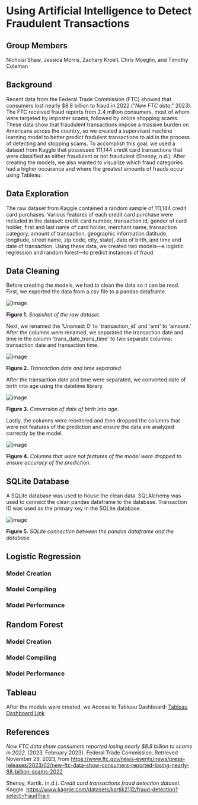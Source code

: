 # Using Artificial Intelligence to Detect Fraudulent Transactions
## Group Members
Nicholai Shaw, Jessica Morris, Zachary Kroell, Chris Moeglin, and Timothy Coleman

## Background
Recent data from the Federal Trade Commission (FTC) showed that consumers lost nearly $8.8 billion to fraud in 2022 ("*New FTC data*," 2023). The FTC received fraud reports from 2.4 million consumers, most of whom were targeted by imposter scams, followed by online shopping scams. These data show that fraudulent transactions impose a massive burden on Americans across the country, so we created a supervised machine learning model to better predict fradulent transactions to aid in the process of detecting and stopping scams. To accomplish this goal, we used a dataset from Kaggle that possessed 111,144 credit card transactions that were classified as either fraudulent or not fraudulent (Shenoy, n.d.). After creating the models, we also wanted to visualize which fraud categories had a higher occurance and where the greatest amounts of frauds occur using Tableau. 

## Data Exploration
The raw dataset from Kaggle contained a random sample of 111,144 credit card purchases. Various features of each credit card purchase were included in the dataset: credit card number, transaction id, gender of card holder, first and last name of card holder, merchant name, transaction category, amount of transaction, geographic information (latitude, longitude, street name, zip code, city, state), date of birth, and time and date of transaction. Using these data, we created two models—a logistic regression and random forest—to predict instances of fraud.

## Data Cleaning
Before creating the models, we had to clean the data so it can be read. First, we exported the data from a csv file to a pandas dataframe. 

![image](https://github.com/nicholaishaw/fraud-detection-project/assets/135463220/f7791125-8fc0-4ab8-af9e-53919e589bae)

**Figure 1.** *Snapshot of the raw dataset.*

Next, we renamed the 'Unamed: 0' to 'transaction_id' and 'amt' to 'amount.' After the columns were renamed, we separated the transaction date and time in the column 'trans_date_trans_time' to two separate columns: transaction date and transaction time.

![image](https://github.com/nicholaishaw/fraud-detection-project/assets/135463220/205a9968-a610-4c0a-af71-f78ca6d00ad4)

**Figure 2.** *Transaction date and time separated.*

After the transaction date and time were separated, we converted date of birth into age using the datetime library.

![image](https://github.com/nicholaishaw/fraud-detection-project/assets/135463220/d88245b9-aeb3-4c3f-aa16-c93e8d623390)

**Figure 3.** *Conversion of date of birth into age.*

Lastly, the columns were reordered and then dropped the columns that were not features of the prediction and ensure the data are analyzed correctly by the model.

![image](https://github.com/nicholaishaw/fraud-detection-project/assets/135463220/3a69009b-02b4-4295-af80-c6ae3b7f09de)

**Figure 4.** *Columns that were not features of the model were dropped to ensure accuracy of the prediction.*

## SQLite Database
A SQLite database was used to house the clean data. SQLAlchemy was used to connect the clean pandas dataframe to the database. Transaction ID was used as the primary key in the SQLite database.

![image](https://github.com/nicholaishaw/fraud-detection-project/assets/135463220/a796f3c0-f6e0-4d99-b0cf-afba9ea70c6e)

**Figure 5.** *SQLite connection between the pandas dataframe and the database.*

## Logistic Regression
### Model Creation
### Model Compiling
### Model Performance

## Random Forest
### Model Creation
### Model Compiling
### Model Performance

## Tableau
After the models were created, we 
Access to Tableau Dashboard: [Tableau Dashboard Link](https://public.tableau.com/views/FraudulantTransactions/Dashboard1?:language=en-US&publish=yes&:display_count=n&:origin=viz_share_link)

## References
*New FTC data show consumers reported losing nearly $8.8 billion to scams in 2022*. (2023, February 2023). Federal Trade Commission. Retrieved November 29, 2023, from https://www.ftc.gov/news-events/news/press-releases/2023/02/new-ftc-data-show-consumers-reported-losing-nearly-88-billion-scams-2022

Shenoy, Kartik. (n.d.). *Credit card transactions fraud detection dataset*. Kaggle. https://www.kaggle.com/datasets/kartik2112/fraud-detection?select=fraudTrain
